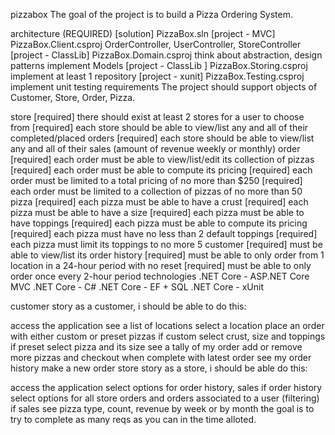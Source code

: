 pizzabox
The goal of the project is to build a Pizza Ordering System.

architecture (REQUIRED)
[solution] PizzaBox.sln
[project - MVC] PizzaBox.Client.csproj
OrderController, UserController, StoreController
[project - ClassLib] PizzaBox.Domain.csproj
think about abstraction, design patterns
implement Models
[project - ClassLib ] PizzaBox.Storing.csproj
implement at least 1 repository
[project - xunit] PizzaBox.Testing.csproj
implement unit testing
requirements
The project should support objects of Customer, Store, Order, Pizza.

store
[required] there should exist at least 2 stores for a user to choose from
[required] each store should be able to view/list any and all of their completed/placed orders
[required] each store should be able to view/list any and all of their sales (amount of revenue weekly or monthly)
order
[required] each order must be able to view/list/edit its collection of pizzas
[required] each order must be able to compute its pricing
[required] each order must be limited to a total pricing of no more than $250
[required] each order must be limited to a collection of pizzas of no more than 50
pizza
[required] each pizza must be able to have a crust
[required] each pizza must be able to have a size
[required] each pizza must be able to have toppings
[required] each pizza must be able to compute its pricing
[required] each pizza must have no less than 2 default toppings
[required] each pizza must limit its toppings to no more 5
customer
[required] must be able to view/list its order history
[required] must be able to only order from 1 location in a 24-hour period with no reset
[required] must be able to only order once every 2-hour period
technologies
.NET Core - ASP.NET Core MVC
.NET Core - C#
.NET Core - EF + SQL
.NET Core - xUnit

customer story
as a customer, i should be able to do this:

access the application
see a list of locations
select a location
place an order
with either custom or preset pizzas
if custom
select crust, size and toppings
if preset
select pizza and its size
see a tally of my order
add or remove more pizzas
and checkout when complete with latest order
see my order history
make a new order
store story
as a store, i should be able do this:

access the application
select options for order history, sales
if order history
select options for all store orders and orders associated to a user (filtering)
if sales
see pizza type, count, revenue by week or by month
the goal is to try to complete as many reqs as you can in the time alloted.